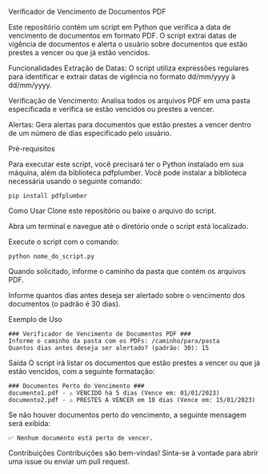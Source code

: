 Verificador de Vencimento de Documentos PDF

Este repositório contém um script em Python que verifica a data de vencimento de documentos em formato PDF. O script extrai datas de vigência de documentos e alerta o usuário sobre documentos que estão prestes a vencer ou que já estão vencidos.

Funcionalidades
Extração de Datas: O script utiliza expressões regulares para identificar e extrair datas de vigência no formato dd/mm/yyyy à dd/mm/yyyy.

Verificação de Vencimento: Analisa todos os arquivos PDF em uma pasta especificada e verifica se estão vencidos ou prestes a vencer.

Alertas: Gera alertas para documentos que estão prestes a vencer dentro de um número de dias especificado pelo usuário.

Pré-requisitos

Para executar este script, você precisará ter o Python instalado em sua máquina, além da biblioteca pdfplumber. Você pode instalar a biblioteca necessária usando o seguinte comando:

```
pip install pdfplumber
```

Como Usar
Clone este repositório ou baixe o arquivo do script.

Abra um terminal e navegue até o diretório onde o script está localizado.

Execute o script com o comando:

```
python nome_do_script.py
```

Quando solicitado, informe o caminho da pasta que contém os arquivos PDF.

Informe quantos dias antes deseja ser alertado sobre o vencimento dos documentos (o padrão é 30 dias).

Exemplo de Uso
```
### Verificador de Vencimento de Documentos PDF ###
Informe o caminho da pasta com os PDFs: /caminho/para/pasta
Quantos dias antes deseja ser alertado? (padrão: 30): 15
```
Saída
O script irá listar os documentos que estão prestes a vencer ou que já estão vencidos, com a seguinte formatação:
```
### Documentos Perto do Vencimento ###
documento1.pdf - ⚠️ VENCIDO há 5 dias (Vence em: 01/01/2023)
documento2.pdf - ⚠️ PRESTES A VENCER em 10 dias (Vence em: 15/01/2023)
```
Se não houver documentos perto do vencimento, a seguinte mensagem será exibida:
```
✅ Nenhum documento está perto de vencer.
```

Contribuições
Contribuições são bem-vindas! Sinta-se à vontade para abrir uma issue ou enviar um pull request.

